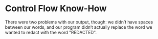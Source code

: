 # Control Flow Know-How

There were two problems with our output, though: we didn’t have spaces between our words, and our program didn’t actually replace the word we wanted to redact with the word "REDACTED".

